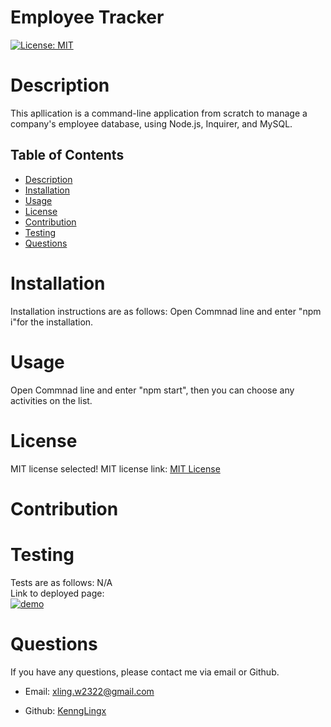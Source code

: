 # Employee Tracker

  [![License: MIT](https://img.shields.io/badge/License-MIT-yellow.svg)](https://opensource.org/licenses/MIT)

  # Description 
  This apllication is a command-line application from scratch to manage a company's employee database, using Node.js, Inquirer, and MySQL.

  ## Table of Contents 
- [Description](#description)
- [Installation](#installation)
- [Usage](#usage)
- [License](#License)
- [Contribution](#contribution)
- [Testing](#testing)
- [Questions](#questions)

# Installation 
Installation instructions are as follows:
Open Commnad line and enter "npm i"for the installation.

# Usage 
Open Commnad line and enter "npm start", then you can choose any activities on the list.

# License 
MIT license selected! 
          MIT license link:    [MIT License](https://opensource.org/licenses/MIT)

# Contribution 


# Testing
Tests are as follows:
N/A
<br />
Link to deployed page:
<br />
[![demo](https://img.youtube.com/vi/L_7EKykfgqg/0.jpg)](https://youtu.be/LPawhyTg_mM)

# Questions 
If you have any questions, please contact me via email or Github.

- Email: [xling.w2322@gmail.com](mailto:xling.w2322@gmail.com)

- Github: [KenngLingx](https://github.com/KenngLingx)

